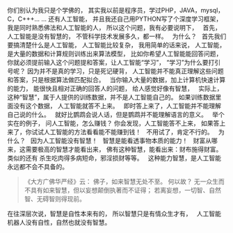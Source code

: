 你们别认为我只是个学佛的，
其实我以前是程序员，学过PHP，JAVA，mysql，C，C+++... ...
还有人工智能，
并且我还自己用PYTHON写了个深度学习框架，
&nbsp;
我是同时熟悉佛法和人工智能的人，
所以这个问题，我有必要说明下，
&nbsp;
首先，人工智能是没有智慧的，
不管科学技术发展多久，都一样。
&nbsp;
为什么？
&nbsp;
首先我们要搞清楚什么是人工智能，
人工智能比较复杂，
我用简单的话来说，
人工智能，是大量的数据和计算规则训练出来算法模型，
比如你希望人工智能能回答问题，你就必须提前输入这个问题提和答案，让人工智能“学习”，
“学习”为什么要打引号呢？
因为并不是真的学习，只是死记硬背，
人工智能并不能真正理解这些问题和答案，只是根据算法做匹配拟合。
&nbsp;
当你输入大量的数据，加上计算机快速计算的能力，
能很快且相对正确的回答人的问题，
给人感觉好像有智慧，
&nbsp;
实际上，这种“智慧”，属于人提供的训练数据，并不是人工智能自己的。
如果训练数据里面没有这个数据，
人工智能就答不上来。
&nbsp;
即时答上来了，人工智能并不能理解自己说的什么。
&nbsp;
就好比鹦鹉会说人话，但是鹦鹉并不能理解语言的意义。
&nbsp;
举个实在的例子，
问人工智能，怎么赚钱？
你会发现，人工智能答不上来，
如果答上来了，你试试人工智能的方法看看能不能赚到钱！
&nbsp;
不用试了，肯定不行的。
&nbsp;
为什么？
&nbsp;
因为人工智能没有智慧！
&nbsp;
智慧是能看透事物本质的能力！
&nbsp;
财富从哪来，这需要极高的智慧才能看出来，
佛有这种智慧，能看出来：财布施得财富。
类似的还有
杀生吃肉得多病短命，邪淫损财等等。
&nbsp;
这种能力智慧，是人工智能永远都不会不具备的。

> 《大方广佛华严经》云： 
> 佛子，如来智慧无处不至。 何以故？ 
> 无一众生而不具有如来智慧，但以妄想颠倒执著而不证得； 
> 若离妄想，一切智、自然智、无碍智则得现前。

在往深层次说，智慧是自性本来有的，
所以智慧只是有情众生才有，
&nbsp;
人工智能机器人没有自性，自然也就没有智慧。



